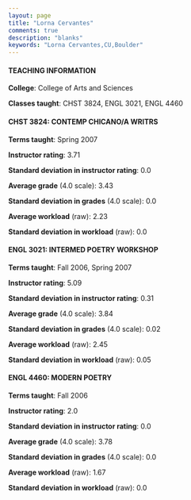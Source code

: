 ```yaml
---
layout: page
title: "Lorna Cervantes" 
comments: true
description: "blanks"
keywords: "Lorna Cervantes,CU,Boulder"
---
```

<head>
<script src="https://ajax.googleapis.com/ajax/libs/jquery/2.1.3/jquery.min.js"></script>
<script src="https://dl.dropboxusercontent.com/s/pc42nxpaw1ea4o9/highcharts.js?dl=0"></script>
<!-- <script src="../assets/js/highcharts.js"></script> -->
<style type="text/css">@font-face {
	font-family: "Bebas Neue";
	src: url(https://www.filehosting.org/file/details/544349/BebasNeue Regular.otf) format("opentype");
	}
	h1.Bebas { 
		font-family: "Bebas Neue", Verdana, Tahoma;
	}
</style>
</head>
	   
#### TEACHING INFORMATION

**College**: College of Arts and Sciences

**Classes taught**: CHST 3824, ENGL 3021, ENGL 4460

#### CHST 3824: CONTEMP CHICANO/A WRITRS

**Terms taught**: Spring 2007

**Instructor rating**: 3.71

**Standard deviation in instructor rating**: 0.0

**Average grade** (4.0 scale): 3.43

**Standard deviation in grades** (4.0 scale): 0.0

**Average workload** (raw): 2.23

**Standard deviation in workload** (raw): 0.0

#### ENGL 3021: INTERMED POETRY WORKSHOP

**Terms taught**: Fall 2006, Spring 2007

**Instructor rating**: 5.09

**Standard deviation in instructor rating**: 0.31

**Average grade** (4.0 scale): 3.84

**Standard deviation in grades** (4.0 scale): 0.02

**Average workload** (raw): 2.45

**Standard deviation in workload** (raw): 0.05

#### ENGL 4460: MODERN POETRY

**Terms taught**: Fall 2006

**Instructor rating**: 2.0

**Standard deviation in instructor rating**: 0.0

**Average grade** (4.0 scale): 3.78

**Standard deviation in grades** (4.0 scale): 0.0

**Average workload** (raw): 1.67

**Standard deviation in workload** (raw): 0.0

